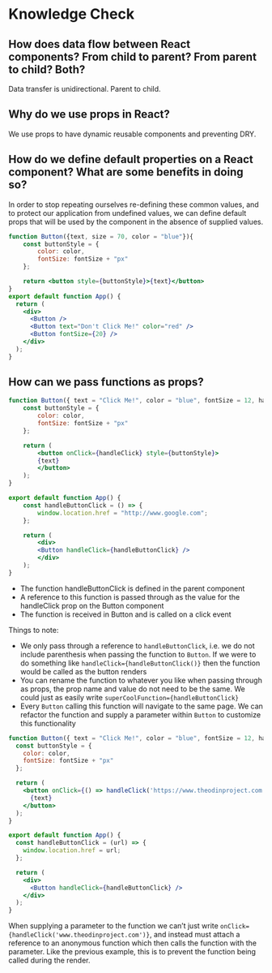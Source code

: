 # Knowledge Check

## How does data flow between React components? From child to parent? From parent to child? Both?

Data transfer is unidirectional. Parent to child.

## Why do we use props in React?

We use props to have dynamic reusable components and preventing DRY.

## How do we define default properties on a React component? What are some benefits in doing so?

In order to stop repeating ourselves re-defining these common values, and to protect our application from undefined values, we can define default props that will be used by the component in the absence of supplied values.

```jsx
function Button({text, size = 70, color = "blue"}){
    const buttonStyle = {
        color: color,
        fontSize: fontSize + "px"
    };

    return <button style={buttonStyle}>{text}</button>
}
export default function App() {
  return (
    <div>
      <Button />
      <Button text="Don't Click Me!" color="red" />
      <Button fontSize={20} />
    </div>
  );
}
```

## How can we pass functions as props?

```jsx
function Button({ text = "Click Me!", color = "blue", fontSize = 12, handleClick }) {
    const buttonStyle = {
        color: color,
        fontSize: fontSize + "px"
    };

    return (
        <button onClick={handleClick} style={buttonStyle}>
        {text}
        </button>
    );
}

export default function App() {
    const handleButtonClick = () => {
        window.location.href = "http://www.google.com";
    };

    return (
        <div>
        <Button handleClick={handleButtonClick} />
        </div>
    );
}
```

* The function handleButtonClick is defined in the parent component
* A reference to this function is passed through as the value for the handleClick prop on the Button component
* The function is received in Button and is called on a click event

Things to note:

* We only pass through a reference to `handleButtonClick`, i.e. we do not include parenthesis when passing the function to `Button`. If we were to do something like `handleClick={handleButtonClick()}` then the function would be called as the button renders
* You can rename the function to whatever you like when passing through as props, the prop name and value do not need to be the same. We could just as easily write `superCoolFunction={handleButtonClick}`
* Every `Button` calling this function will navigate to the same page. We can refactor the function and supply a parameter within `Button` to customize this functionality

```jsx
function Button({ text = "Click Me!", color = "blue", fontSize = 12, handleClick }) {
  const buttonStyle = {
    color: color,
    fontSize: fontSize + "px"
  };

  return (
    <button onClick={() => handleClick('https://www.theodinproject.com')} style={buttonStyle}>
      {text}
    </button>
  );
}

export default function App() {
  const handleButtonClick = (url) => {
    window.location.href = url;
  };

  return (
    <div>
      <Button handleClick={handleButtonClick} />
    </div>
  );
}
```

When supplying a parameter to the function we can’t just write `onClick={handleClick('www.theodinproject.com')}`, and instead must attach a reference to an anonymous function which then calls the function with the parameter. Like the previous example, this is to prevent the function being called during the render.
